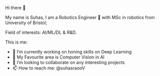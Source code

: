 Hi there 👋

My name is Suhas, I am a Robotics Engineer :robot: with MSc in robotics from University of Bristol; 

Field of interests: AI/ML/DL & R&D.

This is me:
* 🔭 I’m currently working on honing skills on Deep Learning
* 🌱 My Favourite area is Computer Vision in AI
* 👯 I’m looking to collaborate on any interesting projects
* 📫 How to reach me: @suhasraooV
